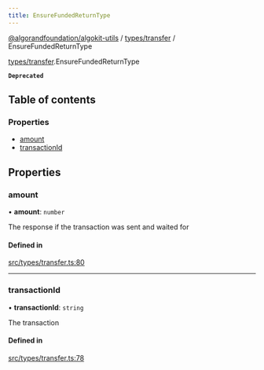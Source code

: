 ```yaml
---
title: EnsureFundedReturnType
---
```

[@algorandfoundation/algokit-utils](/reference/algokit-utils-ts/api/readme/) / [types/transfer](/reference/algokit-utils-ts/api/modules/types_transfer/) / EnsureFundedReturnType



[types/transfer](/reference/algokit-utils-ts/api/modules/types_transfer/).EnsureFundedReturnType

**`Deprecated`**

## Table of contents

### Properties

- [amount](#amount)
- [transactionId](#transactionid)

## Properties

### amount

• **amount**: `number`

The response if the transaction was sent and waited for

#### Defined in

[src/types/transfer.ts:80](https://github.com/algorandfoundation/algokit-utils-ts/blob/main/src/types/transfer.ts#L80)

___

### transactionId

• **transactionId**: `string`

The transaction

#### Defined in

[src/types/transfer.ts:78](https://github.com/algorandfoundation/algokit-utils-ts/blob/main/src/types/transfer.ts#L78)